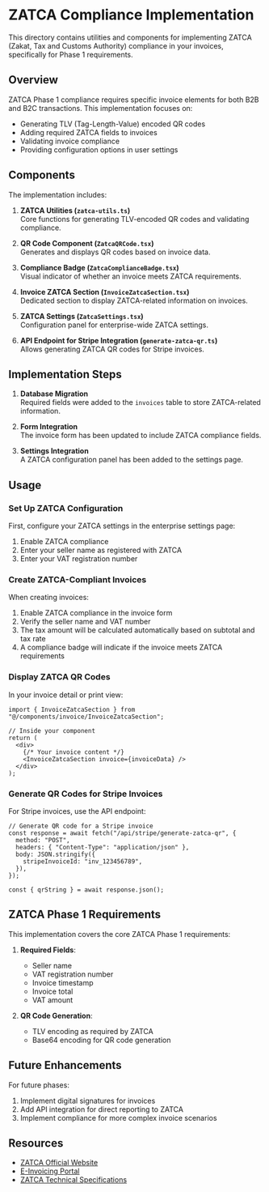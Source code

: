 # ZATCA Compliance Implementation

This directory contains utilities and components for implementing ZATCA (Zakat, Tax and Customs Authority) compliance in your invoices, specifically for Phase 1 requirements.

## Overview

ZATCA Phase 1 compliance requires specific invoice elements for both B2B and B2C transactions. This implementation focuses on:

- Generating TLV (Tag-Length-Value) encoded QR codes
- Adding required ZATCA fields to invoices
- Validating invoice compliance
- Providing configuration options in user settings

## Components

The implementation includes:

1. **ZATCA Utilities (`zatca-utils.ts`)**  
   Core functions for generating TLV-encoded QR codes and validating compliance.

2. **QR Code Component (`ZatcaQRCode.tsx`)**  
   Generates and displays QR codes based on invoice data.

3. **Compliance Badge (`ZatcaComplianceBadge.tsx`)**  
   Visual indicator of whether an invoice meets ZATCA requirements.

4. **Invoice ZATCA Section (`InvoiceZatcaSection.tsx`)**  
   Dedicated section to display ZATCA-related information on invoices.

5. **ZATCA Settings (`ZatcaSettings.tsx`)**  
   Configuration panel for enterprise-wide ZATCA settings.

6. **API Endpoint for Stripe Integration (`generate-zatca-qr.ts`)**  
   Allows generating ZATCA QR codes for Stripe invoices.

## Implementation Steps

1. **Database Migration**  
   Required fields were added to the `invoices` table to store ZATCA-related information.

2. **Form Integration**  
   The invoice form has been updated to include ZATCA compliance fields.

3. **Settings Integration**  
   A ZATCA configuration panel has been added to the settings page.

## Usage

### Set Up ZATCA Configuration

First, configure your ZATCA settings in the enterprise settings page:

1. Enable ZATCA compliance
2. Enter your seller name as registered with ZATCA
3. Enter your VAT registration number

### Create ZATCA-Compliant Invoices

When creating invoices:

1. Enable ZATCA compliance in the invoice form
2. Verify the seller name and VAT number
3. The tax amount will be calculated automatically based on subtotal and tax rate
4. A compliance badge will indicate if the invoice meets ZATCA requirements

### Display ZATCA QR Codes

In your invoice detail or print view:

```tsx
import { InvoiceZatcaSection } from "@/components/invoice/InvoiceZatcaSection";

// Inside your component
return (
  <div>
    {/* Your invoice content */}
    <InvoiceZatcaSection invoice={invoiceData} />
  </div>
);
```

### Generate QR Codes for Stripe Invoices

For Stripe invoices, use the API endpoint:

```tsx
// Generate QR code for a Stripe invoice
const response = await fetch("/api/stripe/generate-zatca-qr", {
  method: "POST",
  headers: { "Content-Type": "application/json" },
  body: JSON.stringify({
    stripeInvoiceId: "inv_123456789",
  }),
});

const { qrString } = await response.json();
```

## ZATCA Phase 1 Requirements

This implementation covers the core ZATCA Phase 1 requirements:

1. **Required Fields**:

   - Seller name
   - VAT registration number
   - Invoice timestamp
   - Invoice total
   - VAT amount

2. **QR Code Generation**:
   - TLV encoding as required by ZATCA
   - Base64 encoding for QR code generation

## Future Enhancements

For future phases:

1. Implement digital signatures for invoices
2. Add API integration for direct reporting to ZATCA
3. Implement compliance for more complex invoice scenarios

## Resources

- [ZATCA Official Website](https://zatca.gov.sa/)
- [E-Invoicing Portal](https://zatca.gov.sa/en/E-Invoicing/Pages/default.aspx)
- [ZATCA Technical Specifications](https://zatca.gov.sa/en/E-Invoicing/Introduction/Pages/Technical-Specifications.aspx)
